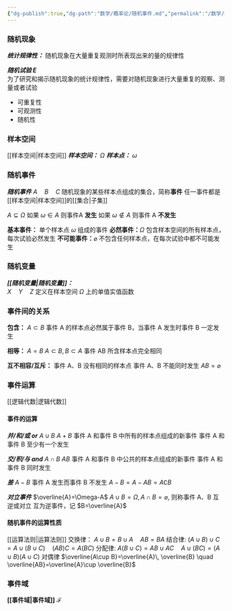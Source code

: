 ```yaml
---
{"dg-publish":true,"dg-path":"数学/概率论/随机事件.md","permalink":"/数学/概率论/随机事件/","dgPassFrontmatter":true,"noteIcon":"","created":"2024-05-21T15:20:28.766+08:00","updated":"2024-06-01T18:24:29.923+08:00"}
---
```


### 随机现象
***统计规律性：***
随机现象在大量重复观测时所表现出来的量的规律性

***随机试验    E***  
为了研究和揭示随机现象的统计规律性，需要对随机现象进行大量重复的观察、测量或者试验
- 可重复性
- 可观测性
- 随机性
### 样本空间
[[样本空间\|样本空间]]
***样本空间：***   $\Omega$ 
***样本点：***   $\omega$ 

### 随机事件
***随机事件***     $A \quad B \quad C$ 
随机现象的某些样本点组成的集合，简称**事件**
任一事件都是[[样本空间\|样本空间]]的[[集合\|子集]]

$A \subseteq \Omega$ 
如果 $\omega \in A$ 则事件A **发生**
如果 $\omega \notin A$  则事件 A **不发生**

**基本事件：**
	单个样本点 $\omega$ 组成的事件
**必然事件：**$\Omega$
	包含样本空间的所有样本点，每次试验必然发生
**不可能事件：**$\varnothing$
	不包含任何样本点，在每次试验中都不可能发生

### 随机变量
***[[随机变量\|随机变量]]：***   
$X\quad Y\quad Z$ 
定义在样本空间 $\Omega$ 上的单值实值函数    

### 事件间的关系
**包含：** $A \subset B$
事件 A 的样本点必然属于事件 B，当事件 A 发生时事件 B 一定发生

**相等：** $A=B$
$A \subset B,B \subset A$
事件 AB 所含样本点完全相同

**互不相容/互斥：**
事件 A、B 没有相同的样本点
事件 A、B 不能同时发生
$AB=\varnothing$
### 事件运算
[[逻辑代数\|逻辑代数]]
#### 事件的运算
***并/和/或 or***
$A\cup B$   $A+B$
事件 A 和事件 B 中所有的样本点组成的新事件
事件 A 和事件 B 至少有一个发生

***交/积/与 and***
$A\cap B$  $AB$
事件 A 和事件 B 中公共的样本点组成的新事件
事件 A 和事件 B 同时发生

***差***
$A-B$
事件 A 发生而事件 B 不发生
$A-B=A-AB=A \complement B$

***对立事件***
$\overline{A}=\Omega-A$
$A\cup B=\Omega,A\cap B=\varnothing$, 则称事件 A、B 互逆或对立
互为逆事件，记 $B=\overline{A}$

#### 随机事件的运算性质
[[运算法则\|运算法则]]
交换律：
$A\cup B=B\cup A\quad AB=BA$
结合律:
$(A\cup B)\cup C=A\cup(B\cup C)\quad (AB)C=A(BC)$
分配律:
$A(B\cup C)=AB\cup AC\quad A\cup(BC)=(A\cup B)(A\cup C)$
对偶律
$\overline{A\cup B}=\overline{A}\, \overline{B} \quad \overline{AB}=\overline{A}\cup \overline{B}$

### 事件域
**[[事件域\|事件域]]**   $\mathscr{F}$ 

